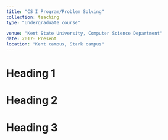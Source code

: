 ```yaml
---
title: "CS I Program/Problem Solving"
collection: teaching
type: "Undergraduate course"

venue: "Kent State University, Computer Science Department"
date: 2017- Present
location: "Kent campus, Stark campus"
---
```




Heading 1
======

Heading 2
======

Heading 3
======
